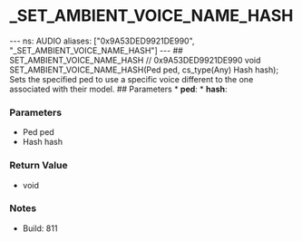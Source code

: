 # _SET_AMBIENT_VOICE_NAME_HASH

--- ns: AUDIO aliases: ["0x9A53DED9921DE990", "_SET_AMBIENT_VOICE_NAME_HASH"] --- ## SET_AMBIENT_VOICE_NAME_HASH  // 0x9A53DED9921DE990 void SET_AMBIENT_VOICE_NAME_HASH(Ped ped, cs_type(Any) Hash hash);  Sets the specified ped to use a specific voice different to the one associated with their model.  ## Parameters * **ped**: * **hash**:

### Parameters
* Ped ped
* Hash hash

### Return Value
* void

### Notes
* Build: 811

